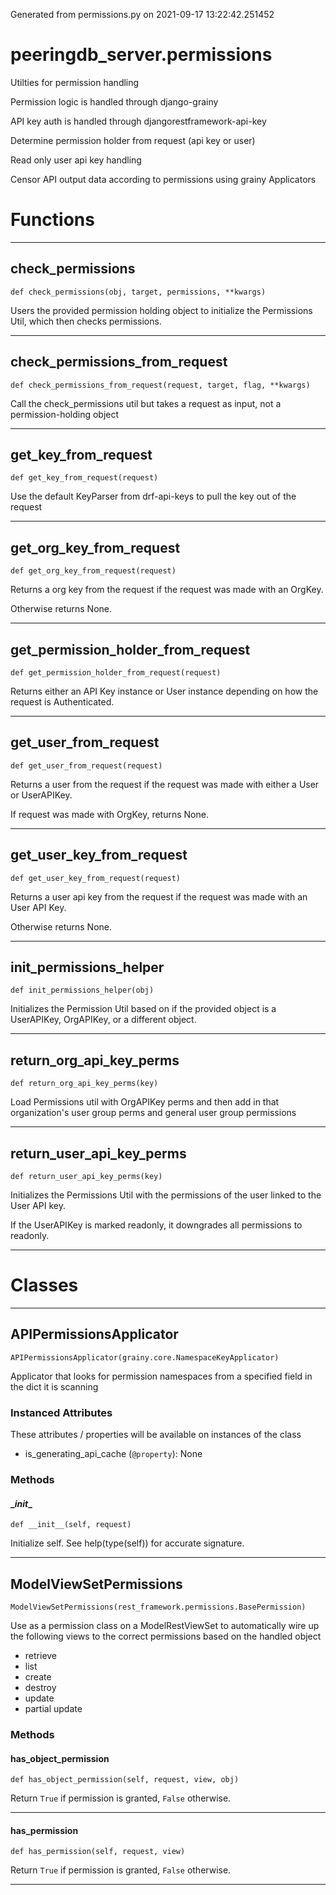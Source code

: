 Generated from permissions.py on 2021-09-17 13:22:42.251452

# peeringdb_server.permissions

Utilties for permission handling

Permission logic is handled through django-grainy

API key auth is handled through djangorestframework-api-key

Determine permission holder from request (api key or user)

Read only user api key handling

Censor API output data according to permissions using grainy Applicators

# Functions
---

## check_permissions
`def check_permissions(obj, target, permissions, **kwargs)`

Users the provided permission holding object to initialize
the Permissions Util, which then checks permissions.

---
## check_permissions_from_request
`def check_permissions_from_request(request, target, flag, **kwargs)`

Call the check_permissions util but takes a request as
input, not a permission-holding object

---
## get_key_from_request
`def get_key_from_request(request)`

Use the default KeyParser from drf-api-keys to pull the key out of the request

---
## get_org_key_from_request
`def get_org_key_from_request(request)`

Returns a org key from the request if the request
was made with an OrgKey.

Otherwise returns None.

---
## get_permission_holder_from_request
`def get_permission_holder_from_request(request)`

Returns either an API Key instance or User instance
depending on how the request is Authenticated.

---
## get_user_from_request
`def get_user_from_request(request)`

Returns a user from the request if the request
was made with either a User or UserAPIKey.

If request was made with OrgKey, returns None.

---
## get_user_key_from_request
`def get_user_key_from_request(request)`

Returns a user api key from the request if the request
was made with an User API Key.

Otherwise returns None.

---
## init_permissions_helper
`def init_permissions_helper(obj)`

Initializes the Permission Util based on
if the provided object is a UserAPIKey, OrgAPIKey,
or a different object.

---
## return_org_api_key_perms
`def return_org_api_key_perms(key)`

Load Permissions util with OrgAPIKey perms
and then add in that organization's user group perms
and general user group permissions

---
## return_user_api_key_perms
`def return_user_api_key_perms(key)`

Initializes the Permissions Util with the
permissions of the user linked to the User API
key.

If the UserAPIKey is marked readonly, it downgrades
all permissions to readonly.

---
# Classes
---

## APIPermissionsApplicator

```
APIPermissionsApplicator(grainy.core.NamespaceKeyApplicator)
```

Applicator that looks for permission namespaces from
a specified field in the dict it is scanning


### Instanced Attributes

These attributes / properties will be available on instances of the class

- is_generating_api_cache (`@property`): None

### Methods

#### \__init__
`def __init__(self, request)`

Initialize self.  See help(type(self)) for accurate signature.

---

## ModelViewSetPermissions

```
ModelViewSetPermissions(rest_framework.permissions.BasePermission)
```

Use as a permission class on a ModelRestViewSet
to automatically wire up the following views
to the correct permissions based on the handled object
- retrieve
- list
- create
- destroy
- update
- partial update


### Methods

#### has_object_permission
`def has_object_permission(self, request, view, obj)`

Return `True` if permission is granted, `False` otherwise.

---
#### has_permission
`def has_permission(self, request, view)`

Return `True` if permission is granted, `False` otherwise.

---

